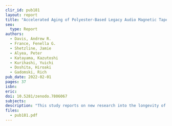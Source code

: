 ```yaml
---
clir_id: pub181
layout: report
title: "Accelerated Aging of Polyester-Based Legacy Audio Magnetic Tape Stock"
seo:
  type: Report
authors: 
  - Davis, Andrew R.
  - France, Fenella G.
  - Shetzline, Jamie
  - Alyea, Peter
  - Katayama, Kazutoshi
  - Kurihashi, Yuichi
  - Doshita, Hiroaki
  - Gadomski, Rich
pub_date: 2022-02-01
pages: 37
isbn: 
eric: 
doi: 10.5281/zenodo.7806067
subjects: 
description: "This study reports on new research into the longevity of polyester-based magnetic audio tapes. Open-reel test tapes produced 10 to 20 years ago were subjected to a variety of accelerated temperature and relative humidity ranges, chosen to best predict and assess potential conditions for storage in institutions with and without controlled environmental options. Changes to the tapes' physical, magnetic, and chemical properties were measured to assess their impact on the tapes' usability. The results indicated that under standard room temperature conditions, the tapes tested may remain usable for as long as 100 years, more than doubling previous estimates, a finding that could have significant implications for preservation planning of audiovisual collections."
files:
  - pub181.pdf
---
```

